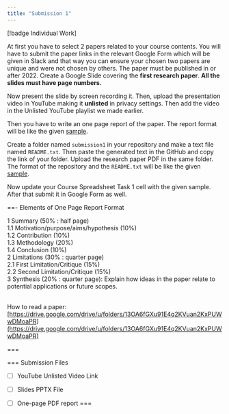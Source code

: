 ```yaml
---
title: "Submission 1"
---
```


[!badge Individual Work]

At first you have to select 2 papers related to your course contents. You will have to submit the paper links in the relevant Google Form which will be given in Slack and that way you can ensure your chosen two papers are unique and were not chosen by others. The paper must be published in or after 2022. Create a Google Slide covering the **first research paper**. **All the slides must have page numbers.**

Now present the slide by screen recording it. Then, upload the presentation video in YouTube making it **unlisted** in privacy settings. Then add the video in the Unlisted YouTube playlist we made earlier.

Then you have to write an one page report of the paper. The report format will be like the given [sample](https://github.com/errhythm/CSE123/blob/main/submission1/Report.pdf).

Create a folder named `submission1` in your repository and make a text file named `README.txt`. Then paste the generated text in the GitHub and copy the link of your folder. Upload the research paper PDF in the same folder. The format of the repository and the `README.txt` will be like the given [sample](https://github.com/errhythm/CSE123/tree/main/submission1).

Now update your Course Spreadsheet Task 1 cell with the given sample. After that submit it in Google Form as well.

==- Elements of One Page Report Format

1 Summary (50% : half page) <br>
1.1 Motivation/purpose/aims/hypothesis (10%) <br>
1.2 Contribution (10%) <br>
1.3 Methodology (20%) <br>
1.4 Conclusion (10%) <br>
2 Limitations (30% : quarter page) <br>
2.1 First Limitation/Critique (15%) <br>
2.2 Second Limitation/Critique (15%) <br>
3 Synthesis (20% : quarter page): Explain how ideas in the paper relate to potential applications or future scopes. <br><br>

How to read a paper: <br>
[https://drive.google.com/drive/u/folders/13OA6fGXu91E4q2KVuan2KxPUWwDMoaPR](https://drive.google.com/drive/u/folders/13OA6fGXu91E4q2KVuan2KxPUWwDMoaPR)

===

=== Submission Files
- [ ] YouTube Unlisted Video Link
- [ ] Slides PPTX File
- [ ] One-page PDF report
===


